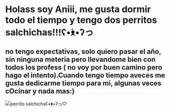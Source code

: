 # Holass soy Aniii, me gusta dormir todo el tiempo y tengo dos perritos salchichas!!!ʕ•́ᴥ•̀ʔっ
## no tengo expectativas, solo quiero pasar el año, sin ninguna meteria pero llevandome bien con todos los profess ( no voy por buen camino pero hago el intento).Cuando tengo tiempo aveces me gusta dedicarme tiempo para mi, algunas veces cOcinar y nada mas:) 
![perrito salchichaʕ•́ᴥ•̀ʔっ♡](https://www.eluniversal.com.mx/resizer/-3dN9Yvr33el9hq9jkSf6v6zb5s=/1100x666/cloudfront-us-east-1.images.arcpublishing.com/eluniversal/XBMF5TAAKJFJTOIFTKXNVDQ5VA.png)


